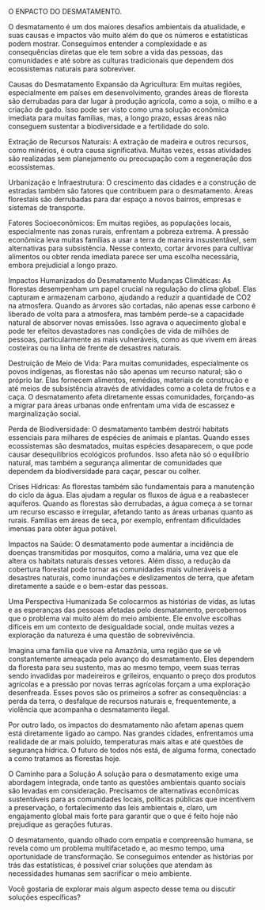 O ENPACTO DO DESMATAMENTO.


 O desmatamento é um dos maiores desafios ambientais da atualidade, e suas causas e impactos vão muito além do que os números e estatísticas podem mostrar. Conseguimos entender a complexidade e as consequências diretas que ele tem sobre a vida das pessoas, das comunidades e até sobre as culturas tradicionais que dependem dos ecossistemas naturais para sobreviver.

Causas do Desmatamento
Expansão da Agricultura: Em muitas regiões, especialmente em países em desenvolvimento, grandes áreas de floresta são derrubadas para dar lugar à produção agrícola, como a soja, o milho e a criação de gado. Isso pode ser visto como uma solução econômica imediata para muitas famílias, mas, a longo prazo, essas áreas não conseguem sustentar a biodiversidade e a fertilidade do solo.

Extração de Recursos Naturais: A extração de madeira e outros recursos, como minérios, é outra causa significativa. Muitas vezes, essas atividades são realizadas sem planejamento ou preocupação com a regeneração dos ecossistemas.

Urbanização e Infraestrutura: O crescimento das cidades e a construção de estradas também são fatores que contribuem para o desmatamento. Áreas florestais são derrubadas para dar espaço a novos bairros, empresas e sistemas de transporte.

Fatores Socioeconômicos: Em muitas regiões, as populações locais, especialmente nas zonas rurais, enfrentam a pobreza extrema. A pressão econômica leva muitas famílias a usar a terra de maneira insustentável, sem alternativas para subsistência. Nesse contexto, cortar árvores para cultivar alimentos ou obter renda imediata parece ser uma escolha necessária, embora prejudicial a longo prazo.

Impactos Humanizados do Desmatamento
Mudanças Climáticas: As florestas desempenham um papel crucial na regulação do clima global. Elas capturam e armazenam carbono, ajudando a reduzir a quantidade de CO2 na atmosfera. Quando as árvores são cortadas, não apenas esse carbono é liberado de volta para a atmosfera, mas também perde-se a capacidade natural de absorver novas emissões. Isso agrava o aquecimento global e pode ter efeitos devastadores nas condições de vida de milhões de pessoas, particularmente as mais vulneráveis, como as que vivem em áreas costeiras ou na linha de frente de desastres naturais.

Destruição de Meio de Vida: Para muitas comunidades, especialmente os povos indígenas, as florestas não são apenas um recurso natural; são o próprio lar. Elas fornecem alimentos, remédios, materiais de construção e até meios de subsistência através de atividades como a coleta de frutos e a caça. O desmatamento afeta diretamente essas comunidades, forçando-as a migrar para áreas urbanas onde enfrentam uma vida de escassez e marginalização social.

Perda de Biodiversidade: O desmatamento também destrói habitats essenciais para milhares de espécies de animais e plantas. Quando esses ecossistemas são desmatados, muitas espécies desaparecem, o que pode causar desequilíbrios ecológicos profundos. Isso afeta não só o equilíbrio natural, mas também a segurança alimentar de comunidades que dependem da biodiversidade para caçar, pescar ou colher.

Crises Hídricas: As florestas também são fundamentais para a manutenção do ciclo da água. Elas ajudam a regular os fluxos de água e a reabastecer aquíferos. Quando as florestas são derrubadas, a água começa a se tornar um recurso escasso e irregular, afetando tanto as áreas urbanas quanto as rurais. Famílias em áreas de seca, por exemplo, enfrentam dificuldades imensas para obter água potável.

Impactos na Saúde: O desmatamento pode aumentar a incidência de doenças transmitidas por mosquitos, como a malária, uma vez que ele altera os habitats naturais desses vetores. Além disso, a redução da cobertura florestal pode tornar as comunidades mais vulneráveis a desastres naturais, como inundações e deslizamentos de terra, que afetam diretamente a saúde e o bem-estar das pessoas.

Uma Perspectiva Humanizada
Se colocarmos as histórias de vidas, as lutas e as esperanças das pessoas afetadas pelo desmatamento, percebemos que o problema vai muito além do meio ambiente. Ele envolve escolhas difíceis em um contexto de desigualdade social, onde muitas vezes a exploração da natureza é uma questão de sobrevivência.

Imagina uma família que vive na Amazônia, uma região que se vê constantemente ameaçada pelo avanço do desmatamento. Eles dependem da floresta para seu sustento, mas ao mesmo tempo, veem suas terras sendo invadidas por madeireiros e grileiros, enquanto o preço dos produtos agrícolas e a pressão por novas terras agrícolas forçam a uma exploração desenfreada. Esses povos são os primeiros a sofrer as consequências: a perda da terra, o desfalque de recursos naturais e, frequentemente, a violência que acompanha o desmatamento ilegal.

Por outro lado, os impactos do desmatamento não afetam apenas quem está diretamente ligado ao campo. Nas grandes cidades, enfrentamos uma realidade de ar mais poluído, temperaturas mais altas e até questões de segurança hídrica. O futuro de todos nós está, de alguma forma, conectado a como tratamos as florestas hoje.

O Caminho para a Solução
A solução para o desmatamento exige uma abordagem integrada, onde tanto as questões ambientais quanto sociais são levadas em consideração. Precisamos de alternativas econômicas sustentáveis para as comunidades locais, políticas públicas que incentivem a preservação, o fortalecimento das leis ambientais e, claro, um engajamento global mais forte para garantir que o que é feito hoje não prejudique as gerações futuras.

O desmatamento, quando olhado com empatia e compreensão humana, se revela como um problema multifacetado e, ao mesmo tempo, uma oportunidade de transformação. Se conseguimos entender as histórias por trás das estatísticas, é possível criar soluções que atendam às necessidades humanas sem sacrificar o meio ambiente.

Você gostaria de explorar mais algum aspecto desse tema ou discutir soluções específicas?




